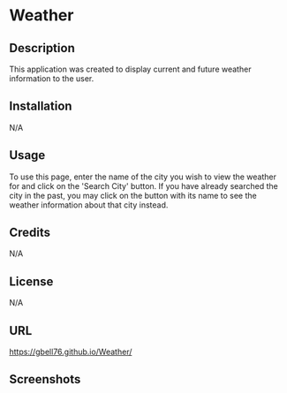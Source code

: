 # Weather

## Description

This application was created to display current and future weather information to the user.

## Installation

N/A

## Usage

To use this page, enter the name of the city you wish to view the weather for and click on the 'Search City' button. If you have already searched the city in the past, you may click on the button with its name to see the weather information about that city instead.

## Credits

N/A

## License

N/A

## URL

https://gbell76.github.io/Weather/

## Screenshots